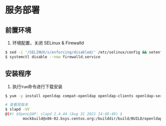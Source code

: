 # 服务部署

## 前置环境
1. 环境配置，关闭 SELinux & Firewalld
```bash
$ sed -i '/SELINUX/s/enforcing/disabled/' /etc/selinux/config && setenforce 0 
$ systemctl disable --now firewalld.service
```

## 安装程序
1. 执行`Yum`命令进行下载安装
```bash
$ yum -y install openldap compat-openldap openldap-clients openldap-servers openldap-servers-sql openldap-devel migrationtools

# 查看现版本
$ slapd -VV
@(#) $OpenLDAP: slapd 2.4.44 (Aug 31 2021 14:48:49) $
        mockbuild@x86-02.bsys.centos.org:/builddir/build/BUILD/openldap-2.4.44/openldap-2.4.44/servers/slapd
```
